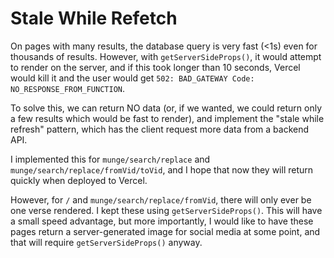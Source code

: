 # Stale While Refetch

On pages with many results, the database query is very fast (<1s) even for thousands of results. However, with `getServerSideProps()`, it would attempt to render on the server, and if this took longer than 10 seconds, Vercel would kill it and the user would get `502: BAD_GATEWAY Code: NO_RESPONSE_FROM_FUNCTION`.

To solve this, we can return NO data (or, if we wanted, we could return only a few results which would be fast to render), and implement the "stale while refresh" pattern, which has the client request more data from a backend API.

I implemented this for `munge/search/replace` and `munge/search/replace/fromVid/toVid`, and I hope that now they will return quickly when deployed to Vercel.

However, for `/` and `munge/search/replace/fromVid`, there will only ever be one verse rendered. I kept these using `getServerSideProps()`. This will have a small speed advantage, but more importantly, I would like to have these pages return a server-generated image for social media at some point, and that will require `getServerSideProps()` anyway.
